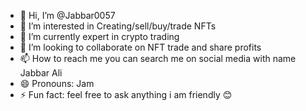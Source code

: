 - 👋 Hi, I’m @Jabbar0057
- 👀 I’m interested in Creating/sell/buy/trade NFTs
- 🌱 I’m currently expert in crypto trading 
- 💞️ I’m looking to collaborate on NFT trade and share profits 
- 📫 How to reach me you can search me on social media with name Jabbar Ali
- 😄 Pronouns: Jam
- ⚡ Fun fact: feel free to ask anything i am friendly 😊 

<!---
Jabbar0057/Jabbar0057 is a ✨ special ✨ repository because its `README.md` (this file) appears on your GitHub profile.
You can click the Preview link to take a look at your changes.
--->
